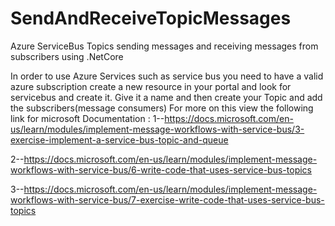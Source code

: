 # SendAndReceiveTopicMessages
Azure ServiceBus Topics sending messages and receiving messages from subscribers using .NetCore

In order to use Azure Services such as service bus you need to have a valid azure subscription 
create a new resource in your portal and look for servicebus and create it. Give it a name 
and then create your Topic and add the subscribers(message consumers)
For more on this view the following link for microsoft Documentation :
1--https://docs.microsoft.com/en-us/learn/modules/implement-message-workflows-with-service-bus/3-exercise-implement-a-service-bus-topic-and-queue


2--https://docs.microsoft.com/en-us/learn/modules/implement-message-workflows-with-service-bus/6-write-code-that-uses-service-bus-topics


3--https://docs.microsoft.com/en-us/learn/modules/implement-message-workflows-with-service-bus/7-exercise-write-code-that-uses-service-bus-topics
